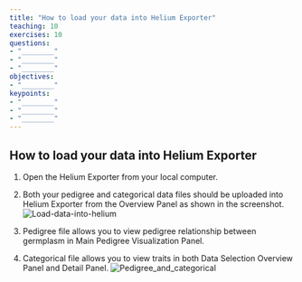 ```yaml
---
title: "How to load your data into Helium Exporter"
teaching: 10
exercises: 10
questions:
- "________"
- "________"
- "________"
objectives:
- "________"
keypoints:
- "________"
- "________"
- "________"
---
```


## How to load your data into Helium Exporter

1. Open the Helium Exporter from your local computer. 

2. Both your pedigree and categorical data files should be uploaded into Helium Exporter from the Overview Panel as shown in the screenshot. 
![Load-data-into-helium](https://user-images.githubusercontent.com/45402954/158891096-d66b83b8-38e4-434b-ae0d-fa3c76cf11ea.png)

3. Pedigree file allows you to view pedigree relationship between germplasm in Main Pedigree Visualization Panel.
4. Categorical file allows you to view traits in both Data Selection Overview Panel and Detail Panel. 
![Pedigree_and_categorical](https://user-images.githubusercontent.com/45402954/159816981-0163b053-742a-4c47-b4ce-66b1ee896566.png)
